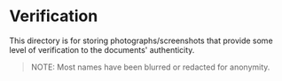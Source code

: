 # Verification
This directory is for storing photographs/screenshots that provide some level of verification to the documents' authenticity.

> NOTE: Most names have been blurred or redacted for anonymity.